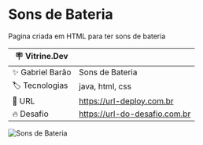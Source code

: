 # Sons de Bateria

Pagina criada em HTML para ter sons de bateria

| :placard: Vitrine.Dev |     |
| -------------  | --- |
| :sparkles: Gabriel Barão        | Sons de Bateria
| :label: Tecnologias | java, html, css
| :rocket: URL         | https://url-deploy.com.br
| :fire: Desafio     | https://url-do-desafio.com.br

<!-- Inserir imagem com a #vitrinedev ao final do link -->

![Sons de Bateria](https://user-images.githubusercontent.com/123328967/217968015-2c080f10-4d51-4dce-834f-0943d709413e.png)

